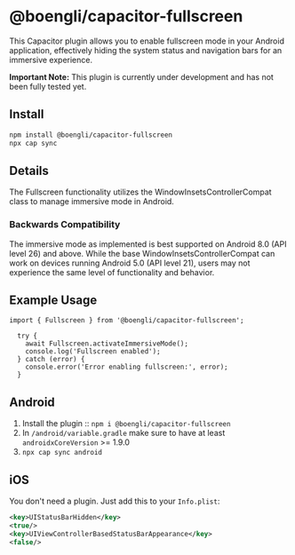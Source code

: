 # @boengli/capacitor-fullscreen

This Capacitor plugin allows you to enable fullscreen mode in your Android application, effectively hiding the system status and navigation bars for an immersive experience.

**Important Note:**
This plugin is currently under development and has not been fully tested yet.


## Install

```bash
npm install @boengli/capacitor-fullscreen
npx cap sync
```


## Details

The Fullscreen functionality utilizes the WindowInsetsControllerCompat class to manage immersive mode in Android.

### Backwards Compatibility
The immersive mode as implemented is best supported on Android 8.0 (API level 26) and above. While the base WindowInsetsControllerCompat can work on devices running Android 5.0 (API level 21), users may not experience the same level of functionality and behavior.


## Example Usage

```
import { Fullscreen } from '@boengli/capacitor-fullscreen';

  try {
    await Fullscreen.activateImmersiveMode();
    console.log('Fullscreen enabled');
  } catch (error) {
    console.error('Error enabling fullscreen:', error);
  }
```

## Android

1. Install the plugin :: `npm i @boengli/capacitor-fullscreen`
2. In `/android/variable.gradle` make sure to have at least `androidxCoreVersion` >=  1.9.0
3. `npx cap sync android`


## iOS

You don't need a plugin. Just add this to your `Info.plist`:

```xml
<key>UIStatusBarHidden</key>
<true/>
<key>UIViewControllerBasedStatusBarAppearance</key>
<false/>
```
